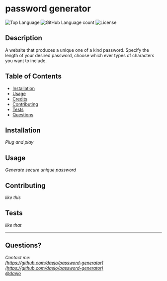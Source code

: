 # password generator
  ![Top Language](https://img.shields.io/github/languages/top/daejo/password-generator)
  ![GitHub Language count](https://img.shields.io/github/languages/count/daejo/password-generator)
  ![License](https://img.shields.io/badge/license-GNU_AGPL_v3-green.svg)

  ## Description 

  A website that produces a unique one of a kind password. Specify the length of your desired password, choose which ever types of characters you want to include.
 
  ## Table of Contents

  * [Installation](#installation)
  * [Usage](#usage)
  * [Credits](#credits)
  * [Contributing](#contributing)
  * [Tests](#tests)
  * [Questions](#questions)
  

  ## Installation

  _Plug and play_


  ## Usage 

  _Generate secure unique password_ 


  ## Contributing

  _like this_


  ## Tests

  _like that_

  ---
  ## Questions?
  _Contact me:_  
  _[https://github.com/daejo/password-generator](https://github.com/daejo/password-generator)_  
  _[@daejo](https://github.com/daejo/password-generator)_
